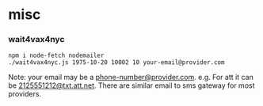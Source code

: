 # misc

### wait4vax4nyc
```
npm i node-fetch nodemailer
./wait4vax4nyc.js 1975-10-20 10002 10 your-email@provider.com
```
Note: your email may be a phone-number@provider.com. e.g. For att it can be 2125551212@txt.att.net. There are similar email to sms gateway for most providers.
